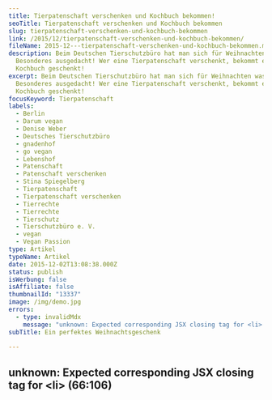 ```yaml
---
title: Tierpatenschaft verschenken und Kochbuch bekommen!
seoTitle: Tierpatenschaft verschenken und Kochbuch bekommen
slug: tierpatenschaft-verschenken-und-kochbuch-bekommen
link: /2015/12/tierpatenschaft-verschenken-und-kochbuch-bekommen/
fileName: 2015-12---tierpatenschaft-verschenken-und-kochbuch-bekommen.md
description: Beim Deutschen Tierschutzbüro hat man sich für Weihnachten was
  Besonderes ausgedacht! Wer eine Tierpatenschaft verschenkt, bekommt ein
  Kochbuch geschenkt!
excerpt: Beim Deutschen Tierschutzbüro hat man sich für Weihnachten was
  Besonderes ausgedacht! Wer eine Tierpatenschaft verschenkt, bekommt ein
  Kochbuch geschenkt!
focusKeyword: Tierpatenschaft
labels:
  - Berlin
  - Darum vegan
  - Denise Weber
  - Deutsches Tierschutzbüro
  - gnadenhof
  - go vegan
  - Lebenshof
  - Patenschaft
  - Patenschaft verschenken
  - Stina Spiegelberg
  - Tierpatenschaft
  - Tierpatenschaft verschenken
  - Tierrechte
  - Tierrechte
  - Tierschutz
  - Tierschutzbüro e. V.
  - vegan
  - Vegan Passion
type: Artikel
typeName: Artikel
date: 2015-12-02T13:08:38.000Z
status: publish
isWerbung: false
isAffiliate: false
thumbnailId: "13337"
image: /img/demo.jpg
errors:
  - type: invalidMdx
    message: "unknown: Expected corresponding JSX closing tag for <li> (66:106)"
subTitle: Ein perfektes Weihnachtsgeschenk
  
---
```


## unknown: Expected corresponding JSX closing tag for &lt;li> (66:106)

<!--
![Denise Weber (rechts im Bild) mit ihrer Kollegin Maika Lapuschkin](http://cardamonchai.com/wp-content/uploads/2015/12/Maika-Lapuschkin-und-Denise-Weber-640x512.png "Denise Weber (rechts im Bild) mit ihrer Kollegin Maika Lapuschkin")

**Über XING lernte ich die Patentierbetreuerin des Deutschen Tierschutzbüros
Denise Weber kennen. Sie stellte mir direkt ihr Projekt „Tierpatenschaft mit
Herz" vor, von dem ich Euch heute gerne berichten möchte.**

Das Deutsche Tierschutzbüro setzt sich für Tiere in Not ein. Dabei werden Demos
und Aktionen veranstaltet und auch schon mal politische Entscheidungsträger
unter Druck gesetzt. Die Aktivisten helfen misshandelten Tieren, befreien
Kettenhunde, retten verletzte Wildtiere und kümmern sich um ausgesetzte
Haustiere.

Bei den Tierschutzkontrollen und Recherchen der Deutsches Tierschutzbüro e. V.
stoßen die Mitglieder immer wieder auf verletzte, misshandelte oder kranke
Tiere. Sie retten diese Tiere und kümmern sich um sie. Ihnen ist es wichtig, den
Tieren eine Chance auf ein liebevolles Leben zu geben. Die meisten können in ein
neues Zuhause vermittelt werden.

## Intensive Pflege für kranke Tiere

Doch leider gibt es auch solche, die chronisch krank sind und sehr intensive
Pflege brauchen oder aus anderen Gründen nicht vermittelbar sind. Sie werden
dann auf Gnadenhöfen untergebracht, der Verein übernimmt dabei die anfallenden
Kosten.

<div style="float: right;"><iframe src="https://www.youtube.com/embed/ZjvS5v8bi7Q" width="300" height="240" frameborder="0"></iframe></div>

Denise erzählte mir, dass erst vor Kurzem zwei Neuankömmlinge im Projekt
aufgenommen wurden. Die beiden Kühe Dorte und Denise wurden aus einem
Milchviehbetrieb im Allgäu nach über sieben Jahren im Stall befreit und auf
einem Gnadenhof in Brandenburg untergebracht. Ihre ersten Schritte auf der Weide
sind im herzzerreißenden Video auf der rechten Seite zu sehen.

Ganz aktuell findet derzeit wie in jedem Jahr eine Weihnachtsaktion des
Deutschen Tierschutzbüro e. V. statt. Dabei geht es darum, den Liebsten ein ganz
besonderes Weihnachtsgeschenk zu machen und dabei auf Konsumgüter mal komplett
zu verzichten. Viele überlegen ja immer lange, was sie verschenken sollen und
kaufen dann einfach irgendwas, nur um etwas in der Hand zu haben, was sehr
schade ist.

Aus diesem Grund bietet der Verein Tierpatenschaften zum Verschenken an. Damit
hat man auf jeden Fall ein sehr persönliches Geschenk. Natürlich kann das
Patentier auch jederzeit in seiner Unterkunft besucht werden und es können dabei
ganz nebenbei wertvolle Stunden in der Natur verbracht werden.

Dieses Jahr gibt es dazu noch eine ganz besondere Überraschung: Das Deutsche
Tierschutzbüro möchte sich bei allen neuen Tierpaten und denen, die eine
Patenschaft verschenken, bedanken, indem sie das neue vegane Kochbuch von Stina
Spiegelberg „Vegan Passion“ schenken. Stina verrät in dem Buch 120 ihrer
Lieblingsrezepte, saisonal und zu jedem Anlass passend. Kleiner Geheimtipp: Es
werden darin auch tolle Ideen für ein leckeres und pflanzliches Weihnachtsmenü
verraten.

![Vegan Passion von Stina Spiegelberg](http://cardamonchai.com/wp-content/uploads/2015/12/Veganpassion_Das-Kochbuch-838x1024-640x782.jpg "Vegan Passion von Stina Spiegelberg")

<div style="border: solid 2px #ff66cc; padding: 30px;">## Alle Infos zur Weihnachtsaktion

- Wer in der Zeit vom 25. November bis einschließlich 23. Dezember eine
  Tierpatenschaft übernimmt oder eine verschenkt, erhält das vegane Kochbuch
  „Vegan Passion“.
- Wer bis zum 20. Dezember 2015 um 18:00 eine Patenschaft abschließt oder
  verschenkt, bekommt die Unterlagen dazu pünktlich bis zum 24. Dezember
  zugesendet. Natürlich können die Unterlagen auch direkt an den/die
  Beschenkte/n adressiert werden.
- Wer seine Patenschaft erst nach dem 20. Dezember beantragt, erhält die Urkunde
  in digitaler Form per Mail, diese kann dann selbst gestaltet und ausgedruckt
  werden.
- Das Kochbuch wird direkt an den Tierpaten bzw. an den/die Beschenkende/n
  geschickt. Es kommt in einem Paket zusammen mit den Unterlagen für die
  Patenschaft, der Urkunde sowie einem Tierretterarmband.
- Zur Weihnachtsaktion des Deutschen Tierschutzbüro e. V. geht es
  [hier entlang](http://www.tier-patenschaft.de/weihnachten/).</div>

Wer sich gerne weiter informieren möchte, oder sich für eine Patenschaft
interessiert, besucht am besten die [Homepage](http://www.tierschutzbuero.de/)
des Deutschen Tierschutzbüros. Wer direkt spenden möchte,
[folgt diesem Link](http://www.tierschutzbuero.de/arbeitskreis-spenden/).

[gallery type="rectangular" link="none" size="medium"
ids="13338,13336,13335,13334,13343,13341,13340,13346,13348,13350,13351,13353"]

Wer gerne mehr über die Milchindustrie und das Leid der Kühe in Erfahrung
bringen möchte: [Hier entlang](/2014/09/pflanzenmilch-wieso-denn-blos/).

-->

  